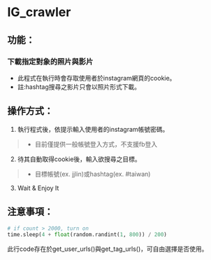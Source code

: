 # IG_crawler

## 功能：

### 下載指定對象的照片與影片
- 此程式在執行時會存取使用者於instagram網頁的cookie。
- 註:hashtag搜尋之影片只會以照片形式下載。

## 操作方式：

1. 執行程式後，依提示輸入使用者的instagram帳號密碼。
> - 目前僅提供一般帳號登入方式，不支援fb登入
2. 待其自動取得cookie後，輸入欲搜尋之目標。
> - 目標帳號(ex. jjlin)或hashtag(ex. #taiwan)
3. Wait & Enjoy It

## 注意事項：

```python
# if count > 2000, turn on
time.sleep(4 + float(random.randint(1, 800)) / 200)
```
此行code存在於get_user_urls()與get_tag_urls()，可自由選擇是否使用。
